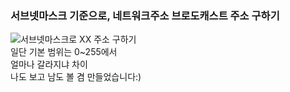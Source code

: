 ### 서브넷마스크 기준으로, 네트워크주소 브로도캐스트 주소 구하기 

![서브넷마스크로 XX 주소 구하기](https://seungyeon04.github.io/A_Study/markdown/중요지식/Image/서브넷마스크_넷브로도구하기.png)  
일단 기본 범위는 0~255에서  
얼마나 갈라지냐 차이  
나도 보고 남도 볼 겸 만들었습니다:)  
  
